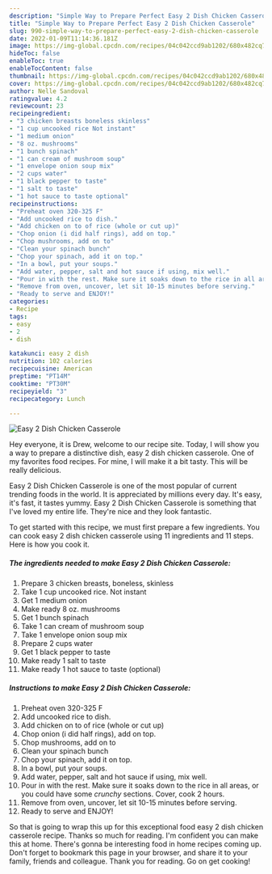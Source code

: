 ```yaml
---
description: "Simple Way to Prepare Perfect Easy 2 Dish Chicken Casserole"
title: "Simple Way to Prepare Perfect Easy 2 Dish Chicken Casserole"
slug: 990-simple-way-to-prepare-perfect-easy-2-dish-chicken-casserole
date: 2022-01-09T11:14:36.181Z
image: https://img-global.cpcdn.com/recipes/04c042ccd9ab1202/680x482cq70/easy-2-dish-chicken-casserole-recipe-main-photo.jpg
hideToc: false
enableToc: true
enableTocContent: false
thumbnail: https://img-global.cpcdn.com/recipes/04c042ccd9ab1202/680x482cq70/easy-2-dish-chicken-casserole-recipe-main-photo.jpg
cover: https://img-global.cpcdn.com/recipes/04c042ccd9ab1202/680x482cq70/easy-2-dish-chicken-casserole-recipe-main-photo.jpg
author: Nelle Sandoval
ratingvalue: 4.2
reviewcount: 23
recipeingredient:
- "3 chicken breasts boneless skinless"
- "1 cup uncooked rice Not instant"
- "1 medium onion"
- "8 oz. mushrooms"
- "1 bunch spinach"
- "1 can cream of mushroom soup"
- "1 envelope onion soup mix"
- "2 cups water"
- "1 black pepper to taste"
- "1 salt to taste"
- "1 hot sauce to taste optional"
recipeinstructions:
- "Preheat oven 320-325 F"
- "Add uncooked rice to dish."
- "Add chicken on to of rice (whole or cut up)"
- "Chop onion (i did half rings), add on top."
- "Chop mushrooms, add on to"
- "Clean your spinach bunch"
- "Chop your spinach, add it on top."
- "In a bowl, put your soups."
- "Add water, pepper, salt and hot sauce if using, mix well."
- "Pour in with the rest. Make sure it soaks down to the rice in all areas, or you could have some *crunchy* sections. Cover, cook 2 hours."
- "Remove from oven, uncover, let sit 10-15 minutes before serving."
- "Ready to serve and ENJOY!"
categories:
- Recipe
tags:
- easy
- 2
- dish

katakunci: easy 2 dish 
nutrition: 102 calories
recipecuisine: American
preptime: "PT14M"
cooktime: "PT30M"
recipeyield: "3"
recipecategory: Lunch

---
```



![Easy 2 Dish Chicken Casserole](https://img-global.cpcdn.com/recipes/04c042ccd9ab1202/680x482cq70/easy-2-dish-chicken-casserole-recipe-main-photo.jpg)

Hey everyone, it is Drew, welcome to our recipe site. Today, I will show you a way to prepare a distinctive dish, easy 2 dish chicken casserole. One of my favorites food recipes. For mine, I will make it a bit tasty. This will be really delicious.

Easy 2 Dish Chicken Casserole is one of the most popular of current trending foods in the world. It is appreciated by millions every day. It's easy, it's fast, it tastes yummy. Easy 2 Dish Chicken Casserole is something that I've loved my entire life. They're nice and they look fantastic.




To get started with this recipe, we must first prepare a few ingredients. You can cook easy 2 dish chicken casserole using 11 ingredients and 11 steps. Here is how you cook it.

<!--inarticleads1-->

##### The ingredients needed to make Easy 2 Dish Chicken Casserole:

1. Prepare 3 chicken breasts, boneless, skinless
1. Take 1 cup uncooked rice. Not instant
1. Get 1 medium onion
1. Make ready 8 oz. mushrooms
1. Get 1 bunch spinach
1. Take 1 can cream of mushroom soup
1. Take 1 envelope onion soup mix
1. Prepare 2 cups water
1. Get 1 black pepper to taste
1. Make ready 1 salt to taste
1. Make ready 1 hot sauce to taste (optional)




<!--inarticleads2-->

##### Instructions to make Easy 2 Dish Chicken Casserole:

1. Preheat oven 320-325 F
1. Add uncooked rice to dish.
1. Add chicken on to of rice (whole or cut up)
1. Chop onion (i did half rings), add on top.
1. Chop mushrooms, add on to
1. Clean your spinach bunch
1. Chop your spinach, add it on top.
1. In a bowl, put your soups.
1. Add water, pepper, salt and hot sauce if using, mix well.
1. Pour in with the rest. Make sure it soaks down to the rice in all areas, or you could have some *crunchy* sections. Cover, cook 2 hours.
1. Remove from oven, uncover, let sit 10-15 minutes before serving.
1. Ready to serve and ENJOY!



So that is going to wrap this up for this exceptional food easy 2 dish chicken casserole recipe. Thanks so much for reading. I'm confident you can make this at home. There's gonna be interesting food in home recipes coming up. Don't forget to bookmark this page in your browser, and share it to your family, friends and colleague. Thank you for reading. Go on get cooking!
